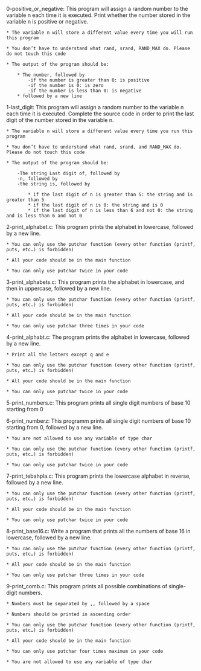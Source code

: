 0-positive_or_negative: This program will assign a random number to the variable n each time it is executed. Print whether the number stored in the variable n is positive or negative.
	
	* The variable n will store a different value every time you will run this program
	
	* You don’t have to understand what rand, srand, RAND_MAX do. Please do not touch this code
	
	* The output of the program should be:
		
		* The number, followed by
			-if the number is greater than 0: is positive
			-if the number is 0: is zero
			-if the number is less than 0: is negative
		* followed by a new line

1-last_digit: This program will assign a random number to the variable n each time it is executed. Complete the source code in order to print the last digit of the number stored in the variable n.
	
	* The variable n will store a different value every time you run this program
	
	* You don’t have to understand what rand, srand, and RAND_MAX do. Please do not touch this code
	
	* The output of the program should be:
		
		-The string Last digit of, followed by
		-n, followed by
		-the string is, followed by

			* if the last digit of n is greater than 5: the string and is greater than 5
			* if the last digit of n is 0: the string and is 0
			* if the last digit of n is less than 6 and not 0: the string and is less than 6 and not 0

2-print_alphabet.c: This program prints the alphabet in lowercase, followed by a new line.

	* You can only use the putchar function (every other function (printf, puts, etc…) is forbidden)
	
	* All your code should be in the main function
	
	* You can only use putchar twice in your code

3-print_alphabets.c: This program prints the alphabet in lowercase, and then in uppercase, followed by a new line.

	* You can only use the putchar function (every other function (printf, puts, etc…) is forbidden)
	
	* All your code should be in the main function
	
	* You can only use putchar three times in your code

4-print_alphabt.c: The program prints the alphabet in lowercase, followed by a new line.

	* Print all the letters except q and e

	* You can only use the putchar function (every other function (printf, puts, etc…) is forbidden)
	
	* All your code should be in the main function
	
	* You can only use putchar twice in your code

5-print_numbers.c: This program prints all single digit numbers of base 10 starting from 0

6-print_numberz: This programm prints all single digit numbers of base 10 starting from 0, followed by a new line.

	* You are not allowed to use any variable of type char

	* You can only use the putchar function (every other function (printf, puts, etc…) is forbidden)
	
	* You can only use putchar twice in your code

7-print_tebahpla.c: This program prints the lowercase alphabet in reverse, followed by a new line.

	* You can only use the putchar function (every other function (printf, puts, etc…) is forbidden)
	
	* All your code should be in the main function
	
	* You can only use putchar twice in your code

8-print_base16.c: Write a program that prints all the numbers of base 16 in lowercase, followed by a new line.

	* You can only use the putchar function (every other function (printf, puts, etc…) is forbidden)
	
	* All your code should be in the main function
	
	* You can only use putchar three times in your code

9-print_comb.c: This program prints all possible combinations of single-digit numbers.

	* Numbers must be separated by ,, followed by a space

	* Numbers should be printed in ascending order
	
	* You can only use the putchar function (every other function (printf, puts, etc…) is forbidden)
	
	* All your code should be in the main function
	
	* You can only use putchar four times maximum in your code
	
	* You are not allowed to use any variable of type char
